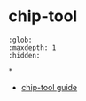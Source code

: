# chip-tool

```{toctree}
:glob:
:maxdepth: 1
:hidden:

*
```

-   [chip-tool guide](./chip_tool_guide.md)
